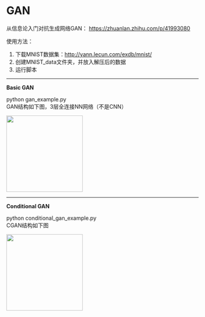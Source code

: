 # GAN

从信息论入门对抗生成网络GAN：
https://zhuanlan.zhihu.com/p/41993080

使用方法：
1. 下载MNIST数据集：http://yann.lecun.com/exdb/mnist/
2. 创建MNIST_data文件夹，并放入解压后的数据
3. 运行脚本
------------------------------------------------------------------
<b>Basic GAN</b>  

python gan_example.py  
GAN结构如下图，3层全连接NN网络（不是CNN）

<img src="https://raw.githubusercontent.com/bai-shang/GAN/master/gan-network.png" height="200">
  
  
------------------------------------------------------------------
<b>Conditional GAN</b>  

python conditional_gan_example.py  
CGAN结构如下图  


<img src="https://raw.githubusercontent.com/bai-shang/GAN/master/cgan-network.png" height="200">
